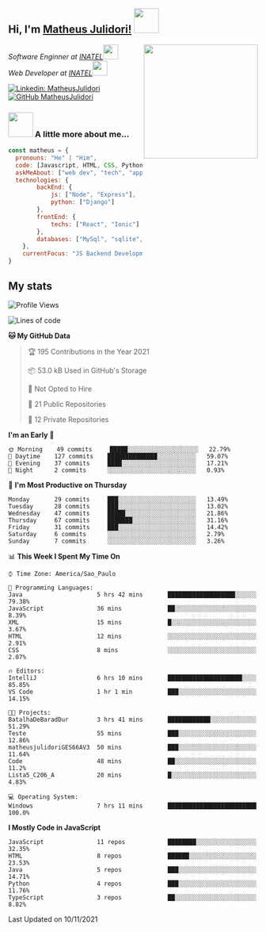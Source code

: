<h2> Hi, I'm <a href="https://matheusjulidori.github.io" target="_blank">Matheus Julidori!</a> <img src="https://media.giphy.com/media/12oufCB0MyZ1Go/giphy.gif" width="50"></h2>
<img align='right' src="https://media.giphy.com/media/M9gbBd9nbDrOTu1Mqx/giphy.gif" width="230">
<p><em>Software Enginner at <a href="http://www.inatel.br" target="_blank">INATEL</a><img src="https://media.giphy.com/media/fYSnHlufseco8Fh93Z/giphy.gif" width="30"></br>
  Web Developer at <a href="http://www.inatel.br" target="_blank">INATEL</a><img src="https://media.giphy.com/media/WUlplcMpOCEmTGBtBW/giphy.gif" width="30"> 
</em></p>

[![Linkedin: MatheusJulidori](https://img.shields.io/badge/-MatheusJulidori-blue?style=flat-square&logo=Linkedin&logoColor=white&link=https://www.linkedin.com/in/MatheusJulidori/)](https://www.linkedin.com/in/MatheusJulidori/)
[![GitHub MatheusJulidori](https://img.shields.io/github/followers/matheusjulidori?label=follow&style=social)](https://github.com/MatheusJulidori)


### <img src="https://media.giphy.com/media/VgCDAzcKvsR6OM0uWg/giphy.gif" width="50"> A little more about me...  

```javascript
const matheus = {
  pronouns: "He" | "Him",
  code: [Javascript, HTML, CSS, Python, Java, C++, C],
  askMeAbout: ["web dev", "tech", "app dev", "games"],
  technologies: {
        backEnd: {
            js: ["Node", "Express"],
            python: ["Django"]
        },
        frontEnd: {
            techs: ["React", "Ionic"]
        },
        databases: ["MySql", "sqlite","PostgreSQL"],
    },
    currentFocus: "JS Backend Development",
}
```
<h2>My stats</h2>

<!--START_SECTION:waka-->
![Profile Views](http://img.shields.io/badge/Profile%20Views-4-blue)

![Lines of code](https://img.shields.io/badge/From%20Hello%20World%20I%27ve%20Written-501864%20lines%20of%20code-blue)

**🐱 My GitHub Data** 

> 🏆 195 Contributions in the Year 2021
 > 
> 📦 53.0 kB Used in GitHub's Storage 
 > 
> 🚫 Not Opted to Hire
 > 
> 📜 21 Public Repositories 
 > 
> 🔑 12 Private Repositories  
 > 
**I'm an Early 🐤** 

```text
🌞 Morning    49 commits     █████░░░░░░░░░░░░░░░░░░░░   22.79% 
🌆 Daytime    127 commits    ██████████████░░░░░░░░░░░   59.07% 
🌃 Evening    37 commits     ████░░░░░░░░░░░░░░░░░░░░░   17.21% 
🌙 Night      2 commits      ░░░░░░░░░░░░░░░░░░░░░░░░░   0.93%

```
📅 **I'm Most Productive on Thursday** 

```text
Monday       29 commits     ███░░░░░░░░░░░░░░░░░░░░░░   13.49% 
Tuesday      28 commits     ███░░░░░░░░░░░░░░░░░░░░░░   13.02% 
Wednesday    47 commits     █████░░░░░░░░░░░░░░░░░░░░   21.86% 
Thursday     67 commits     ███████░░░░░░░░░░░░░░░░░░   31.16% 
Friday       31 commits     ███░░░░░░░░░░░░░░░░░░░░░░   14.42% 
Saturday     6 commits      ░░░░░░░░░░░░░░░░░░░░░░░░░   2.79% 
Sunday       7 commits      ░░░░░░░░░░░░░░░░░░░░░░░░░   3.26%

```


📊 **This Week I Spent My Time On** 

```text
⌚︎ Time Zone: America/Sao_Paulo

💬 Programming Languages: 
Java                     5 hrs 42 mins       ███████████████████░░░░░░   79.38% 
JavaScript               36 mins             ██░░░░░░░░░░░░░░░░░░░░░░░   8.39% 
XML                      15 mins             █░░░░░░░░░░░░░░░░░░░░░░░░   3.67% 
HTML                     12 mins             ░░░░░░░░░░░░░░░░░░░░░░░░░   2.91% 
CSS                      8 mins              ░░░░░░░░░░░░░░░░░░░░░░░░░   2.07%

🔥 Editors: 
IntelliJ                 6 hrs 10 mins       █████████████████████░░░░   85.85% 
VS Code                  1 hr 1 min          ███░░░░░░░░░░░░░░░░░░░░░░   14.15%

🐱‍💻 Projects: 
BatalhaDeBaradDur        3 hrs 41 mins       ████████████░░░░░░░░░░░░░   51.29% 
Teste                    55 mins             ███░░░░░░░░░░░░░░░░░░░░░░   12.86% 
matheusjulidoriGES66AV3  50 mins             ███░░░░░░░░░░░░░░░░░░░░░░   11.64% 
Code                     48 mins             ██░░░░░░░░░░░░░░░░░░░░░░░   11.2% 
Lista5_C206_A            20 mins             █░░░░░░░░░░░░░░░░░░░░░░░░   4.83%

💻 Operating System: 
Windows                  7 hrs 11 mins       █████████████████████████   100.0%

```

**I Mostly Code in JavaScript** 

```text
JavaScript               11 repos            ████████░░░░░░░░░░░░░░░░░   32.35% 
HTML                     8 repos             ██████░░░░░░░░░░░░░░░░░░░   23.53% 
Java                     5 repos             ███░░░░░░░░░░░░░░░░░░░░░░   14.71% 
Python                   4 repos             ███░░░░░░░░░░░░░░░░░░░░░░   11.76% 
TypeScript               3 repos             ██░░░░░░░░░░░░░░░░░░░░░░░   8.82%

```



 Last Updated on 10/11/2021
<!--END_SECTION:waka-->
